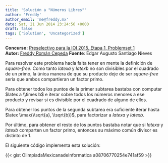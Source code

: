 ```yaml
---
title: 'Solución a "Números Libres"'
author: 'Freddy'
author_email: 'me@freddy.mx'
date: Sat, 21 Jun 2014 23:24:56 +0000
draft: false
tags: ['Solution', 'Uncategorized']
---
```


**Concurso:** [Preselectivo para la IOI 2015, Etapa 1, Problemset 1](https://omegaup.com/arena/IOI2015E1P1#problems/Suma-Manhattan) **Autor:** [Freddy Román Cepeda](http://freddy.mx/) **Fuente**: Edgar Augusto Santiago Nieves

Para resolver este problema hacía falta tener en mente la definición de _square-free_. Como tanto $latex a$ y $latex b$ no son divisibles por el cuadrado de un primo, la única manera de que su producto deje de ser _square-free_ sería que ambos compartieran un factor primo.

Para obtener todos los puntos de la primer subtarea bastaba con computar $latex a \\times b$ e iterar sobre todos los números menores a ese producto y revisar si es divisible por el cuadrado de alguno de ellos.

Para obtener los puntos de la segunda subtarea era suficiente iterar hasta $latex \\max(\\sqrt{a}, \\sqrt{b})$, para factorizar a $latex a$ y $latex b$.

Por último, para obtener el resto de los puntos bastaba notar que si $latex a$ y $latex b$ comparten un factor primo, entonces su máximo común divisor es distinto de 1.

El siguiente código implementa esta solución:

{{< gist OlimpiadaMexicanadeInformatica a08706770254e741af59 >}}